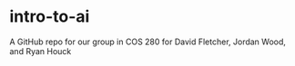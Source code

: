 # intro-to-ai
A GitHub repo for our group in COS 280 for David Fletcher, Jordan Wood, and Ryan Houck
